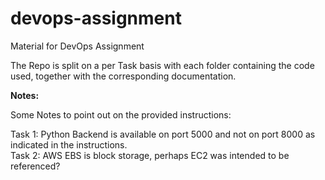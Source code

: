 # devops-assignment
Material for DevOps Assignment

The Repo is split on a per Task basis with each folder containing the code used, together with the corresponding documentation.

**Notes:**

Some Notes to point out on the provided instructions:

Task 1: Python Backend is available on port 5000 and not on port 8000 as indicated in the instructions.\
Task 2: AWS EBS is block storage, perhaps EC2 was intended to be referenced?
